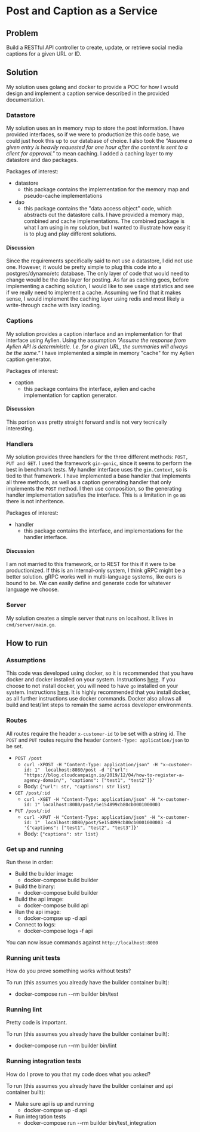 # Post and Caption as a Service

## Problem
Build a RESTful API controller to create, update, or retrieve social media captions for a given URL or ID.

## Solution
My solution uses golang and docker to provide a POC for how I would design and implement a caption service described in the provided documentation. 

### Datastore
My solution uses an in memory map to store the post information. I have provided interfaces, so if we were to productionize this code base, we could just hook this up to our database of choice. I also took the *"Assume a given entry is heavily requested for one hour after the content is sent to a client for approval."* to mean caching. I added a caching layer to my datastore and dao packages. 

Packages of interest:

- datastore
  - this package contains the implementation for the memory map and pseudo-cache implementations
- dao
  - this package contains the "data access object" code, which abstracts out the datastore calls. I have provided a memory map, combined and cache implementations. The combined package is what I am using in my solution, but I wanted to illustrate how easy it is to plug and play different solutions.

#### Discussion
Since the requirements specifically said to not use a datastore, I did not use one. However, it would be pretty simple to plug this code into a postgres/dynamo/etc database. The only layer of code that would need to change would be the dao layer for posting. As far as caching goes, before implementing a caching solution, I would like to see usage statistics and see if we really need to implement a cache. Assuming we find that it makes sense, I would implement the caching layer using redis and most likely a write-through cache with lazy loading. 

### Captions
My solution provides a caption interface and an implementation for that interface using Aylien. Using the assumption *"Assume the response from Aylien API is deterministic. I.e. for a given URL, the summaries will always be the same."* I have implemented a simple in memory "cache" for my Aylien caption generator.

Packages of interest:

- caption
  - this package contains the interface, aylien and cache implementation for caption generator.

#### Discussion
This portion was pretty straight forward and is not very tecnically interesting.

### Handlers
My solution provides three handlers for the three different methods: `POST, PUT and GET`. I used the framework `gin-gonic`, since it seems to perform the best in benchmark tests. My handler interface uses the `gin.Context`, so is tied to that framework. I have implemented a base handler that implements all three methods, as well as a caption generating handler that only implements the `POST` method. I then use composition, so the generating handler implementation satisfies the interface. This is a limitation in `go` as there is not inheritence.

Packages of interest:

- handler
  - this package contains the interface, and implementations for the handler interface.

#### Discussion
I am not married to this framework, or to REST for this if it were to be productionized. If this is an internal-only system, I think gRPC might be a better solution. gRPC works well in multi-language systems, like ours is bound to be. We can easily define and generate code for whatever language we choose.

### Server
My solution creates a simple server that runs on localhost. It lives in `cmd/server/main.go`.

## How to run
### Assumptions
This code was developed using docker, so it is recommended that you have docker and docker installed on your system. Instructions [here](https://docs.docker.com/docker-for-mac/install/). If you choose to not install docker, you will need to have `go` installed on your system. Instructions [here](https://golang.org/doc/install). It is highly recommended that you install docker, as all further instructions use docker commands. Docker also allows all build and test/lint steps to remain the same across developer environments.

### Routes
All routes require the header `x-customer-id` to be set with a string id. The `POST` and `PUT` routes require the header `Content-Type: application/json` to be set.

- `POST /post`
	-  `curl -XPOST -H "Content-Type: application/json" -H "x-customer-id: 1"  localhost:8080/post -d '{"url": "https://blog.cloudcampaign.io/2019/12/04/how-to-register-a-agency-domain/", "captions": ["test1", "test2"]}'`
	-  Body: `{"url": str, "captions": str list}`
- `GET /post/:id`
	- `curl -XGET -H "Content-Type: application/json" -H "x-customer-id: 1" localhost:8080/post/5e154899cb80cb0001000003`
- `PUT /post/:id`
	- `curl -XPUT -H "Content-Type: application/json" -H "x-customer-id: 1"  localhost:8080/post/5e154899cb80cb0001000003 -d '{"captions": ["test1", "test2", "test3"]}'`
	- Body: `{"captions": str list}`  	   

### Get up and running
Run these in order:

- Build the builder image:
  - docker-compose build builder
- Build the binary:
	- docker-compose build builder
- Build the api image:
	- docker-compose build api
- Run the api image:
	- docker-compse up -d api
- Connect to logs:
	- docker-compose logs -f api

You can now issue commands against `http://localhost:8080` 

### Running unit tests
How do you prove something works without tests?

To run (this assumes you already have the builder container built):

- docker-compose run --rm builder bin/test

### Running lint
Pretty code is important.

To run (this assumes you already have the builder container built):

- docker-compose run --rm builder bin/lint

### Running integration tests
How do I prove to you that my code does what you asked?

To run (this assumes you already have the builder container and api container built):

- Make sure api is up and running
	-  docker-compse up -d api
- Run integration tests
	- docker-compose run --rm builder bin/test_integration